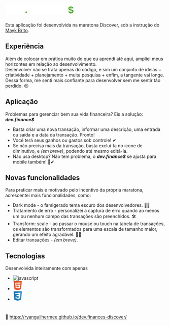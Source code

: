  # <img src="assets/logo.svg" height="30px"> 

Esta aplicação foi desenvolvida na maratona Discover, sob a instrução do [Mayk Brito](https://github.com/maykbrito). 

## Experiência

Além de colocar em prática muito do que eu aprendi até aqui, ampliei meus horizontes em relação ao desenvolvimento. <br>
Desenvolver não se trata apenas do código, e sim um conjunto de ideias + criatividade + planejamento + muita pesquisa + enfim, 
a tangente vai longe. Dessa forma, me senti mais confiante para desenvolver sem me sentir tão perdido. 😉

## Aplicação

Problemas para gerenciar bem sua vida financeira? Eis a solução: **_dev.finance$_**. <br>
- Basta criar uma nova transação, informar uma descrição, uma entrada ou saída e a data da transação. Pronto! <br>
- Você terá seus ganhos ou gastos sob controle! ✔ <br>
- Se não precisa mais da transação, basta excluí-la no ícone de diminutivo, e _(em breve)_, podendo até mesmo editá-la. <br>
- Não usa desktop? Não tem problema, o **_dev.finance$_** se ajusta para mobile também! 📱✔

## Novas funcionalidades 

Para praticar mais e motivado pelo incentivo da própria maratona, acrescentei mais funcionalidades, como: <br>
- Dark mode - o famigerado tema escuro dos desenvolvedores. 🧛‍♀️ <br>
- Tratamento de erro - personalizei a captura de erro quando ao menos um ou nenhum campo das transações são preenchidos. 🛠
- Transform: scale - ao passar o mouse ou touch na tabela de transações, os elementos são transformados para uma escala de tamanho maior, 
gerando um efeito agradável. 💆‍♂️
- Editar transações - _(em breve)_.

## Tecnologias

Desenvolvida inteiramente com apenas <br>
- <img src="https://cdn.svgporn.com/logos/javascript.svg" alt="javascript" width="30" height="30"/>
- <img src="https://github.com/devicons/devicon/blob/master/icons/html5/html5-original.svg" alt="html5" width="30" height="30"/>
- <img src="https://raw.githubusercontent.com/devicons/devicon/9c6bfdb9783cdfe1018666ed76adcfd3eab6fad6/icons/css3/css3-original.svg" alt="css3" width="30" height="30"/>
#
📌 https://ryanguilhermee.github.io/dev.finances-discover/
